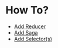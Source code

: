 # How To?

- [Add Reducer](add-reducer.md)
- [Add Saga](add-saga.md)
- [Add Selector(s)](add-selectors.md)
